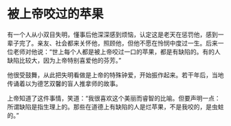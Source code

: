 # 被上帝咬过的苹果
有一个人从小双目失明，懂事后他深深感到烦恼，认定这是老天在惩罚他，感到一辈子完了。亲友、社会都来关怀他，照顾他，但他不愿在怜悯中度过一生。后来一位老师对他说：“世上每个人都是被上帝咬过一口的苹果，都是有缺陷的。有的人缺陷比较大，因为上帝特别喜爱他的芬芳。”
 

他很受鼓舞，从此把失明看做是上帝的特殊钟爱，开始振作起来。若干年后，当地传诵着以为德艺双馨的盲人推拿师的故事。

上帝知道了这件事情，笑道：“我很喜欢这个美丽而睿智的比喻。但要声明一点：所谓缺陷是指生理上的。那些在道德上有缺陷的人是烂苹果，不是我咬的，是虫蛀的。”
  